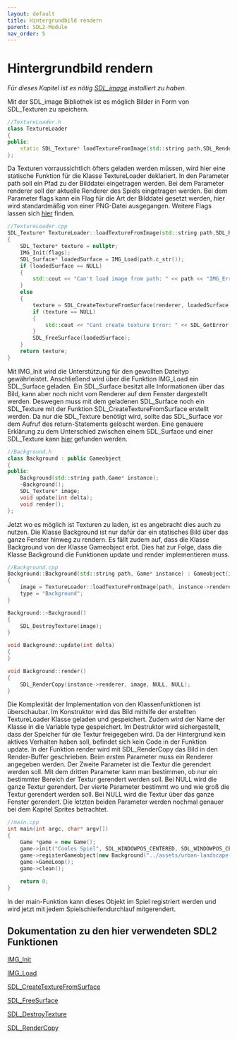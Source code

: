 ```yaml
---
layout: default
title: Hintergrundbild rendern
parent: SDL2-Module
nav_order: 5
---
```


# Hintergrundbild rendern

*Für dieses Kapitel ist es nötig [SDL_image](https://www.libsdl.org/projects/SDL_image/) installiert zu haben.*

Mit der SDL_image Bibliothek ist es möglich Bilder in Form von SDL_Texturen zu speichern.

```cpp
//TextureLoader.h
class TextureLoader
{
public:
	static SDL_Texture* loadTextureFromImage(std::string path,SDL_Renderer* renderer,int flags = IMG_INIT_PNG);
};
```
Da Texturen vorraussichtlich öfters geladen werden müssen, wird hier eine statische Funktion für die Klasse TextureLoader deklariert.
In den Parameter path soll ein Pfad zu der Bilddatei eingetragen werden. Bei dem Parameter renderer soll der aktuelle Renderer des Spiels eingetragen werden.
Bei dem Parameter flags kann ein Flag für die Art der Bilddatei gesetzt werden, hier wird standardmäßig von einer PNG-Datei ausgegangen. 
Weitere Flags lassen sich [hier](https://www.libsdl.org/projects/SDL_image/docs/SDL_image_8.html) finden.

```cpp
//TextureLoader.cpp
SDL_Texture* TextureLoader::loadTextureFromImage(std::string path,SDL_Renderer* renderer,int flags)
{
    SDL_Texture* texture = nullptr;
    IMG_Init(flags);
    SDL_Surface* loadedSurface = IMG_Load(path.c_str());
    if (loadedSurface == NULL)
    {
        std::cout << "Can't load image from path: " << path << "IMG_Error: " << IMG_GetError() << std::endl;
    }
    else
    {
        texture = SDL_CreateTextureFromSurface(renderer, loadedSurface);
        if (texture == NULL)
        {
            std::cout << "Cant create texture Error: " << SDL_GetError() << std::endl;
        }
        SDL_FreeSurface(loadedSurface);
    }
    return texture;
}
```
Mit IMG_Init wird die Unterstützung für den gewollten Dateityp gewährleistet. Anschließend wird über die Funktion IMG_Load ein SDL_Surface geladen. 
Ein SDL_Surface besitzt alle Informationen über das Bild, kann aber noch nicht vom Renderer auf dem Fenster dargestellt werden. 
Deswegen muss mit dem geladenen SDL_Surface noch ein SDL_Texture mit der Funktion SDL_CreateTextureFromSurface erstellt werden.
Da nur die SDL_Texture benötigt wird, sollte das SDL_Surface vor dem Aufruf des return-Statements gelöscht werden.
Eine genauere Erklärung zu dem Unterschied zwischen einem SDL_Surface und einer SDL_Texture kann [hier](https://stackoverflow.com/questions/21392755/difference-between-surface-and-texture-sdl-general) gefunden werden.

```cpp
//Background.h
class Background : public Gameobject
{
public:
	Background(std::string path,Game* instance);
	~Background();
	SDL_Texture* image;
	void update(int delta);
	void render();
};
```
Jetzt wo es möglich ist Texturen zu laden, ist es angebracht dies auch zu nutzen. Die Klasse Background ist nur dafür dar ein statisches Bild über das ganze Fenster hinweg zu rendern.
Es fällt zudem auf, dass die Klasse Background von der Klasse Gameobject erbt. Dies hat zur Folge, dass die Klasse Background die Funktionen update und render implementieren muss.

```cpp
//Background.cpp
Background::Background(std::string path, Game* instance) : Gameobject(instance)
{
	image = TextureLoader::loadTextureFromImage(path, instance->renderer);
	type = "Background";
}

Background::~Background()
{
	SDL_DestroyTexture(image);
}

void Background::update(int delta)
{
}

void Background::render()
{
	SDL_RenderCopy(instance->renderer, image, NULL, NULL);
}
```
Die Komplexität der Implementation von den Klassenfunktionen ist überschaubar. Im Konstruktor wird das Bild mithilfe der erstellten TextureLoader Klasse geladen und gespeichert.
Zudem wird der Name der Klasse in die Variable type gespeichert. 
Im Destruktor wird sichergestellt, dass der Speicher für die Textur freigegeben wird. Da der Hintergrund kein aktives Verhalten haben soll, befindet sich kein Code in der Funktion update.
In der Funktion render wird mit SDL_RenderCopy das Bild in den Render-Buffer geschrieben. Beim ersten Parameter muss ein Renderer angegeben werden. Der Zweite Parameter ist die Textur die gerendert werden soll.
Mit dem dritten Parameter kann man bestimmen, ob nur ein bestimmter Bereich der Textur gerendert werden soll. Bei NULL wird die ganze Textur gerendert. Der vierte Parameter bestimmt wo und wie groß die Textur gerendert werden soll.
Bei NULL wird die Textur über das ganze Fenster gerendert. 
Die letzten beiden Parameter werden nochmal genauer bei dem Kapitel Sprites betrachtet.

```cpp
//main.cpp
int main(int argc, char* argv[])
{
	Game *game = new Game();
	game->init("Cooles Spiel", SDL_WINDOWPOS_CENTERED, SDL_WINDOWPOS_CENTERED, 1920, 1080, SDL_WINDOW_SHOWN);
	game->registerGameobject(new Background("../assets/urban-landscape-background.png", instance)); // <-- neu
	game->GameLoop();
	game->clean();
	
	return 0;
}
```

In der main-Funktion kann dieses Objekt im Spiel registriert werden und wird jetzt mit jedem Spielschleifendurchlauf mitgerendert. 

## Dokumentation zu den hier verwendeten SDL2 Funktionen

[IMG_Init](https://www.libsdl.org/projects/SDL_image/docs/SDL_image_8.html)

[IMG_Load](https://www.libsdl.org/projects/SDL_image/docs/SDL_image_11.html)

[SDL_CreateTextureFromSurface](https://wiki.libsdl.org/SDL_CreateTextureFromSurface)

[SDL_FreeSurface](https://wiki.libsdl.org/SDL_FreeSurface)

[SDL_DestroyTexture](https://wiki.libsdl.org/SDL_DestroyTexture)

[SDL_RenderCopy](https://wiki.libsdl.org/SDL_RenderCopy)

